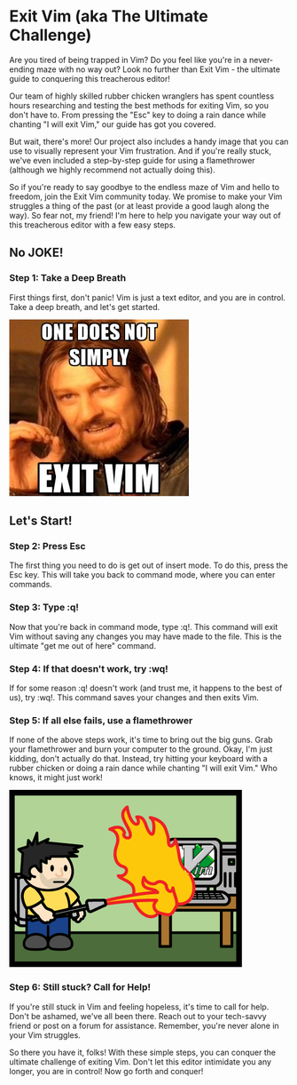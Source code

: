 # Exit Vim (aka The Ultimate Challenge)
Are you tired of being trapped in Vim? Do you feel like you're in a never-ending maze with no way out? Look no further than Exit Vim - the ultimate guide to conquering this treacherous editor!

Our team of highly skilled rubber chicken wranglers has spent countless hours researching and testing the best methods for exiting Vim, so you don't have to. From pressing the "Esc" key to doing a rain dance while chanting "I will exit Vim," our guide has got you covered.

But wait, there's more! Our project also includes a handy image that you can use to visually represent your Vim frustration. And if you're really stuck, we've even included a step-by-step guide for using a flamethrower (although we highly recommend not actually doing this).

So if you're ready to say goodbye to the endless maze of Vim and hello to freedom, join the Exit Vim community today. We promise to make your Vim struggles a thing of the past (or at least provide a good laugh along the way). So fear not, my friend! I'm here to help you navigate your way out of this treacherous editor with a few easy steps.


## No JOKE!
### Step 1: Take a Deep Breath
First things first, don't panic! Vim is just a text editor, and you are in control. Take a deep breath, and let's get started.

![Exit Vim](https://github.com/R0nN1ri/Exit-Vim/blob/main/image1.jpeg?raw=true "Exit Vim")

## Let's Start!
### Step 2: Press Esc
The first thing you need to do is get out of insert mode. To do this, press the Esc key. This will take you back to command mode, where you can enter commands.

### Step 3: Type :q!
Now that you're back in command mode, type :q!. This command will exit Vim without saving any changes you may have made to the file. This is the ultimate "get me out of here" command.

### Step 4: If that doesn't work, try :wq!
If for some reason :q! doesn't work (and trust me, it happens to the best of us), try :wq!. This command saves your changes and then exits Vim.

### Step 5: If all else fails, use a flamethrower
If none of the above steps work, it's time to bring out the big guns. Grab your flamethrower and burn your computer to the ground. Okay, I'm just kidding, don't actually do that. Instead, try hitting your keyboard with a rubber chicken or doing a rain dance while chanting "I will exit Vim." Who knows, it might just work!

![KILL VIM](https://github.com/R0nN1ri/Exit-Vim/blob/main/image2.jpg?raw=true "KILL VIM")

### Step 6: Still stuck? Call for Help!
If you're still stuck in Vim and feeling hopeless, it's time to call for help. Don't be ashamed, we've all been there. Reach out to your tech-savvy friend or post on a forum for assistance. Remember, you're never alone in your Vim struggles.

So there you have it, folks! With these simple steps, you can conquer the ultimate challenge of exiting Vim. Don't let this editor intimidate you any longer, you are in control! Now go forth and conquer!


